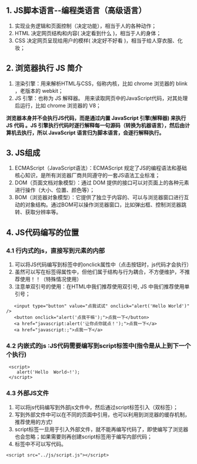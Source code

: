 ## 1. JS脚本语言--编程类语言（高级语言）
1. 实现业务逻辑和页面控制（决定功能），相当于人的各种动作；
2. HTML 决定网页结构和内容( 决定看到什么 )，相当于人的身体；
3. CSS 决定网页呈现给用户的模样( 决定好不好看 )，相当于给人穿衣服、化妆； 
## 2. 浏览器执行 JS 简介
1. 渲染引擎：用来解析HTML与CSS，俗称内核，比如 chrome 浏览器的 blink ，老版本的 webkit；
2. JS 引擎：也称为 JS 解释器。 用来读取网页中的JavaScript代码，对其处理后运行，比如 chrome  浏览器的 V8；

**浏览器本身并不会执行JS代码，而是通过内置 JavaScript 引擎(解释器) 来执行 JS 代码 。JS 引擎执行代码时逐行解释每一句源码（转换为机器语言），然后由计算机去执行，所以 JavaScript 语言归为脚本语言，会逐行解释执行。**
## 3. JS组成
1. ECMAScript（JavaScript语法）：ECMAScript 规定了JS的编程语法和基础核心知识，是所有浏览器厂商共同遵守的一套JS语法工业标准；
2. DOM（页面文档对象模型）：通过 DOM 提供的接口可以对页面上的各种元素进行操作（大小、位置、颜色等）；
3. BOM（浏览器对象模型）：它提供了独立于内容的、可以与浏览器窗口进行互动的对象结构。通过BOM可以操作浏览器窗口，比如弹出框、控制浏览器跳转、获取分辨率等。
## 4. JS代码编写的位置
### 4.1 行内式的js，直接写到元素的内部
1. 可以将JS代码编写到标签中的onclick属性中（点击按钮时，js代码才会执行）
2. 虽然可以写在标签得属性中，但他们属于结构与行为耦合，不方便维护，不推荐使用！！（特殊情况使用）
3. 注意单双引号的使用：在HTML中我们推荐使用双引号, JS 中我们推荐使用单引号；
```
   <input type="button" value="点我试试" onclick="alert('Hello World')" />
   <button onclick="alert('点我干嘛');">点我一下</button>
   <a href="javascript:alert('让你点你就点！');">点我一下</a>
   <a href="javascript:;">点我一下</a>
   ```
### 4.2 内嵌式的js :JS代码需要编写到script标签中(指令是从上到下一个个执行)
```
 <script>
    alert('Hello  World~!');
 </script>
```
### 4.3 外部JS文件
1. 可以将js代码编写到外部js文件中，然后通过script标签引入（双标签）；
2. 写到外部文件中可以在不同的页面中引用，也可以利用到浏览器的缓存机制，推荐使用的方式!
3. script标签一旦用于引入外部文件，就不能再编写代码了，即使编写了浏览器也会忽略；如果需要则再创建script标签用于编写内部代码；
4. 标签中不可以写代码。
```
<script src="../js/script.js"></script>
```